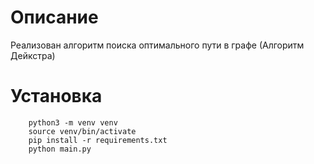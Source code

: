 # Описание

Реализован алгоритм поиска оптимального пути в графе (Алгоритм Дейкстра)

# Установка
```
    python3 -m venv venv
    source venv/bin/activate
    pip install -r requirements.txt
    python main.py
```